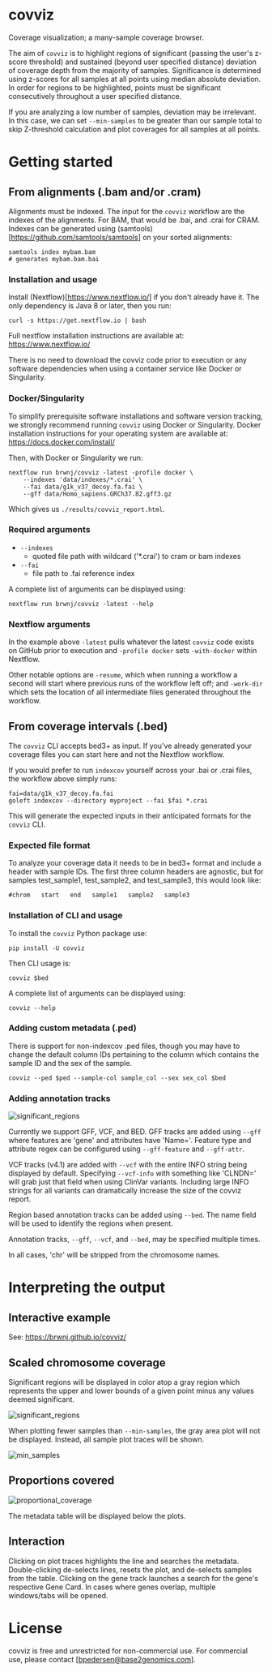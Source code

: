 # covviz

Coverage visualization; a many-sample coverage browser.

The aim of `covviz` is to highlight regions of significant
(passing the user's z-score threshold) and sustained (beyond user specified
distance) deviation of coverage depth from the majority of samples. Significance is determined
using z-scores for all samples at all points using median absolute deviation.
In order for regions to be highlighted, points must be significant
consecutively throughout a user specified distance.

If you are analyzing a low number of samples, deviation may be irrelevant. In
this case, we can set `--min-samples` to be greater than our sample total
to skip Z-threshold calculation and plot coverages for all samples at all
points.

# Getting started

## From alignments (.bam and/or .cram)

Alignments must be indexed. The input for the `covviz` workflow are the indexes
of the alignments. For BAM, that would be .bai, and .crai for CRAM. Indexes
can be generated using (samtools)[https://github.com/samtools/samtools] on your
sorted alignments:

```
samtools index mybam.bam
# generates mybam.bam.bai
```

### Installation and usage

Install (Nextflow)[https://www.nextflow.io/] if you don't already have it. The only
dependency is Java 8 or later, then you run:

```
curl -s https://get.nextflow.io | bash
```

Full nextflow installation instructions are available at:
https://www.nextflow.io/

There is no need to download the covviz code prior to execution or any software dependencies
when using a container service like Docker or Singularity.

### Docker/Singularity

To simplify prerequisite software installations and software version tracking,
we strongly recommend running `covviz` using Docker or Singularity. Docker
installation instructions for your operating system are available at:
https://docs.docker.com/install/

Then, with Docker or Singularity we run:

```
nextflow run brwnj/covviz -latest -profile docker \
    --indexes 'data/indexes/*.crai' \
    --fai data/g1k_v37_decoy.fa.fai \
    --gff data/Homo_sapiens.GRCh37.82.gff3.gz
```

Which gives us `./results/covviz_report.html`.

### Required arguments

+ `--indexes`
    + quoted file path with wildcard ('*.crai') to cram or bam indexes
+ `--fai`
    + file path to .fai reference index

A complete list of arguments can be displayed using:

```
nextflow run brwnj/covviz -latest --help
```

### Nextflow arguments

In the example above `-latest` pulls whatever the latest `covviz` code exists on GitHub
prior to execution and `-profile docker` sets `-with-docker` within Nextflow.

Other notable options are `-resume`, which when running a workflow a second will start
where previous runs of the workflow left off; and `-work-dir` which sets the location of
all intermediate files generated throughout the workflow.

## From coverage intervals (.bed)

The `covviz` CLI accepts bed3+ as input. If you've already generated your coverage
files you can start here and not the Nextflow workflow.

If you would prefer to run `indexcov` yourself across your .bai or .crai files,
the workflow above simply runs:

```
fai=data/g1k_v37_decoy.fa.fai
goleft indexcov --directory myproject --fai $fai *.crai
```

This will generate the expected inputs in their anticipated formats for the `covviz` CLI.

### Expected file format

To analyze your coverage data it needs to be in bed3+ format and include a
header with sample IDs. The first three column headers are agnostic, but
for samples test_sample1, test_sample2, and test_sample3, this would look like:

```
#chrom   start   end   sample1   sample2   sample3
```

### Installation of CLI and usage

To install the `covviz` Python package use:

```
pip install -U covviz
```

Then CLI usage is:

```
covviz $bed
```

A complete list of arguments can be displayed using:

```
covviz --help
```

### Adding custom metadata (.ped)

There is support for non-indexcov .ped files, though you may have to change
the default column IDs pertaining to the column which contains the sample ID
and the sex of the sample.

```
covviz --ped $ped --sample-col sample_col --sex sex_col $bed
```

### Adding annotation tracks

![significant_regions](data/img/covviz_tracks.gif)

Currently we support GFF, VCF, and BED. GFF tracks are added using `--gff`
where features are 'gene' and attributes have 'Name='. Feature type and
attribute regex can be configured using `--gff-feature` and `--gff-attr`.

VCF tracks (v4.1) are added with `--vcf` with the entire INFO string
being displayed by default. Specifying `--vcf-info` with something like
'CLNDN=' will grab just that field when using ClinVar variants. Including
large INFO strings for all variants can dramatically increase the size
of the covviz report.

Region based annotation tracks can be added using `--bed`. The name field
will be used to identify the regions when present.

Annotation tracks, `--gff`, `--vcf`, and `--bed`, may be specified
multiple times.

In all cases, 'chr' will be stripped from the chromosome names.

# Interpreting the output

## Interactive example

See: https://brwnj.github.io/covviz/

## Scaled chromosome coverage

Significant regions will be displayed in color atop a gray region which
represents the upper and lower bounds of a given point minus any values
deemed significant.

![significant_regions](data/img/significant_regions.png)

When plotting fewer samples than `--min-samples`, the gray area plot
will not be displayed. Instead, all sample plot traces will be shown.

![min_samples](data/img/min_samples.png)

## Proportions covered

![proportional_coverage](data/img/proportional_coverage.png)

The metadata table will be displayed below the plots.

## Interaction

Clicking on plot traces highlights the line and searches the metadata.
Double-clicking de-selects lines, resets the plot, and de-selects
samples from the table. Clicking on the gene track launches a search
for the gene's respective Gene Card. In cases where genes overlap,
multiple windows/tabs will be opened.

# License

covviz is free and unrestricted for non-commercial use. For commercial use,
please contact [bpedersen@base2genomics.com].
